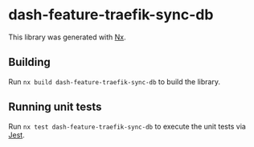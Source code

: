 # dash-feature-traefik-sync-db

This library was generated with [Nx](https://nx.dev).

## Building

Run `nx build dash-feature-traefik-sync-db` to build the library.

## Running unit tests

Run `nx test dash-feature-traefik-sync-db` to execute the unit tests via [Jest](https://jestjs.io).
